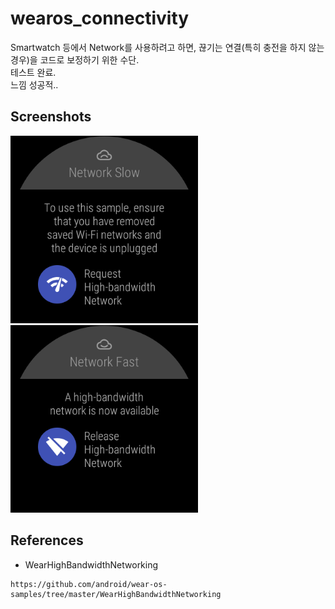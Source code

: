 # wearos_connectivity
Smartwatch 등에서 Network를 사용하려고 하면, 끊기는 연결(특히 충전을 하지 않는 경우)을 코드로 보정하기 위한 수단. <br/>
테스트 완료. <br/>
느낌 성공적..
## Screenshots
<img src='screenshots/screen1.png' width=300px/> <img src='screenshots/screen3.png' width=300px/>

## References
* WearHighBandwidthNetworking
```
https://github.com/android/wear-os-samples/tree/master/WearHighBandwidthNetworking
```
